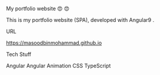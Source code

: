 My portfolio website 😍 😍


This is my portfolio website (SPA), developed with Angular9 .


URL

https://masoodbinmohammad.github.io

Tech Stuff

Angular
Angular Animation
CSS
TypeScript

